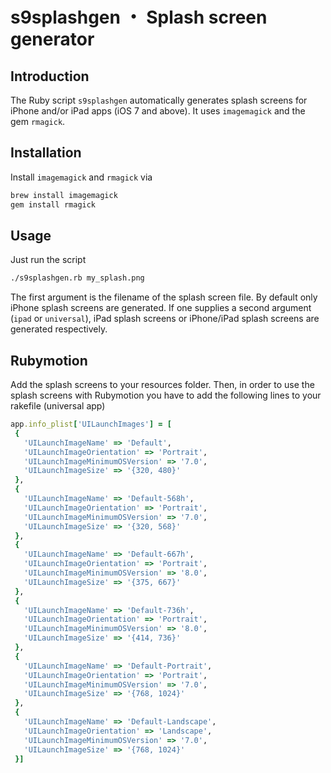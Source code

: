s9splashgen ・ Splash screen generator
======================================

## Introduction

The Ruby script `s9splashgen` automatically generates splash screens for iPhone and/or iPad apps (iOS 7 and above). It uses `imagemagick` and the gem `rmagick`.

## Installation

Install `imagemagick` and `rmagick` via

```bash
brew install imagemagick
gem install rmagick
```

## Usage

Just run the script 

```bash
./s9splashgen.rb my_splash.png
```

The first argument is the filename of the splash screen file. By default only iPhone splash screens are generated. 
If one supplies a second argument (`ipad` or `universal`), iPad splash screens or iPhone/iPad splash screens are generated respectively.

## Rubymotion

Add the splash screens to your resources folder.
Then, in order to use the splash screens with Rubymotion you have to add the following lines to your rakefile (universal app)

```ruby
app.info_plist['UILaunchImages'] = [
 {
   'UILaunchImageName' => 'Default',
   'UILaunchImageOrientation' => 'Portrait',
   'UILaunchImageMinimumOSVersion' => '7.0',
   'UILaunchImageSize' => '{320, 480}'
 },
 {
   'UILaunchImageName' => 'Default-568h',
   'UILaunchImageOrientation' => 'Portrait',
   'UILaunchImageMinimumOSVersion' => '7.0',
   'UILaunchImageSize' => '{320, 568}'
 },
 {
   'UILaunchImageName' => 'Default-667h',
   'UILaunchImageOrientation' => 'Portrait',
   'UILaunchImageMinimumOSVersion' => '8.0',
   'UILaunchImageSize' => '{375, 667}'
 },
 {
   'UILaunchImageName' => 'Default-736h',
   'UILaunchImageOrientation' => 'Portrait',
   'UILaunchImageMinimumOSVersion' => '8.0',
   'UILaunchImageSize' => '{414, 736}'
 },
 {
   'UILaunchImageName' => 'Default-Portrait',
   'UILaunchImageOrientation' => 'Portrait',
   'UILaunchImageMinimumOSVersion' => '7.0',
   'UILaunchImageSize' => '{768, 1024}'
 },
 {
   'UILaunchImageName' => 'Default-Landscape',
   'UILaunchImageOrientation' => 'Landscape',
   'UILaunchImageMinimumOSVersion' => '7.0',
   'UILaunchImageSize' => '{768, 1024}'
 }]
```